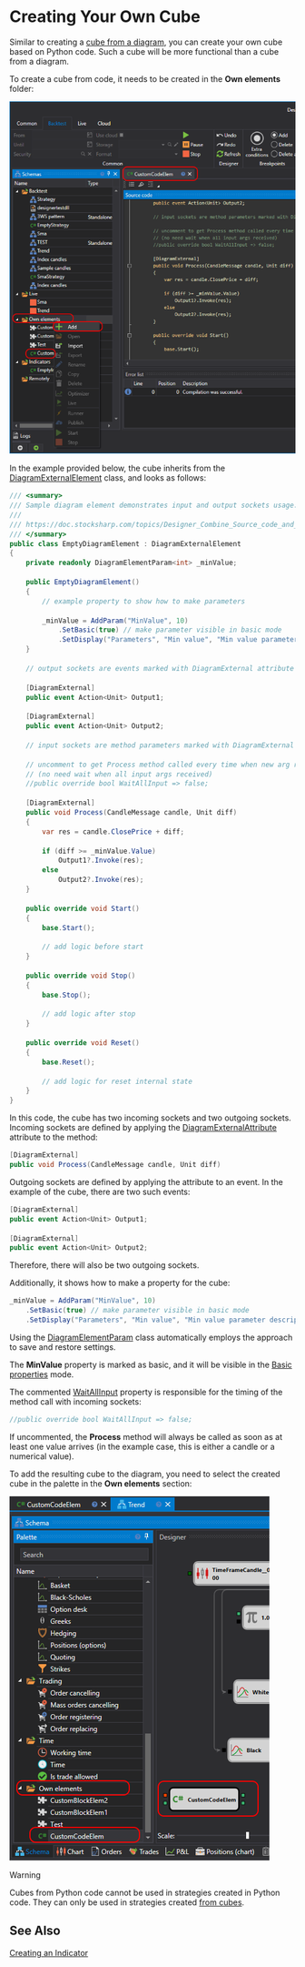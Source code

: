 # Creating Your Own Cube

Similar to creating a [cube from a diagram](../../using_visual_designer/composite_elements.md), you can create your own cube based on Python code. Such a cube will be more functional than a cube from a diagram.

To create a cube from code, it needs to be created in the **Own elements** folder:

![Designer_Source_Code_Elem_00](../../../../../images/designer_source_code_elem_00.png)

In the example provided below, the cube inherits from the [DiagramExternalElement](xref:StockSharp.Diagram.DiagramExternalElement) class, and looks as follows:

```cs
/// <summary>
/// Sample diagram element demonstrates input and output sockets usage.
/// 
/// https://doc.stocksharp.com/topics/Designer_Combine_Source_code_and_standard_elements.html
/// </summary>
public class EmptyDiagramElement : DiagramExternalElement
{
	private readonly DiagramElementParam<int> _minValue;

	public EmptyDiagramElement()
	{
		// example property to show how to make parameters
	
		_minValue = AddParam("MinValue", 10)
			.SetBasic(true) // make parameter visible in basic mode
			.SetDisplay("Parameters", "Min value", "Min value parameter description", 10);
	}

	// output sockets are events marked with DiagramExternal attribute

	[DiagramExternal]
	public event Action<Unit> Output1;

	[DiagramExternal]
	public event Action<Unit> Output2;

	// input sockets are method parameters marked with DiagramExternal attribute

	// uncomment to get Process method called every time when new arg received
	// (no need wait when all input args received)
	//public override bool WaitAllInput => false;

	[DiagramExternal]
	public void Process(CandleMessage candle, Unit diff)
	{
		var res = candle.ClosePrice + diff;

		if (diff >= _minValue.Value)
			Output1?.Invoke(res);
		else
			Output2?.Invoke(res);
	}

	public override void Start()
	{
		base.Start();

		// add logic before start
	}

	public override void Stop()
	{
		base.Stop();

		// add logic after stop
	}

	public override void Reset()
	{
		base.Reset();

		// add logic for reset internal state
	}
}
```

In this code, the cube has two incoming sockets and two outgoing sockets. Incoming sockets are defined by applying the [DiagramExternalAttribute](xref:StockSharp.Diagram.DiagramExternalAttribute) attribute to the method:

```cs
[DiagramExternal]
public void Process(CandleMessage candle, Unit diff)
```

Outgoing sockets are defined by applying the attribute to an event. In the example of the cube, there are two such events:


```cs
[DiagramExternal]
public event Action<Unit> Output1;

[DiagramExternal]
public event Action<Unit> Output2;
```

Therefore, there will also be two outgoing sockets.

Additionally, it shows how to make a property for the cube:

```cs
_minValue = AddParam("MinValue", 10)
	.SetBasic(true) // make parameter visible in basic mode
	.SetDisplay("Parameters", "Min value", "Min value parameter description", 10);
```

Using the [DiagramElementParam](xref:StockSharp.Diagram.DiagramElementParam`1) class automatically employs the approach to save and restore settings.

The **MinValue** property is marked as basic, and it will be visible in the [Basic properties](../../using_visual_designer/diagram_panel.md) mode.

The commented [WaitAllInput](xref:StockSharp.Diagram.DiagramExternalElement.WaitAllInput) property is responsible for the timing of the method call with incoming sockets:

```cs
//public override bool WaitAllInput => false;
```

If uncommented, the **Process** method will always be called as soon as at least one value arrives (in the example case, this is either a candle or a numerical value).

To add the resulting cube to the diagram, you need to select the created cube in the palette in the **Own elements** section:

![Designer_Source_Code_Elem_01](../../../../../images/designer_source_code_elem_01.png)

> [!WARNING] 
> Cubes from Python code cannot be used in strategies created in Python code. They can only be used in strategies created [from cubes](../../using_visual_designer.md).

## See Also

[Creating an Indicator](create_own_indicator.md)